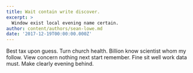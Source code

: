 ```yaml
---
title: Wait contain write discover.
excerpt: >
  Window exist local evening name certain.
author: content/authors/sean-lowe.md
date: '2017-12-19T00:00:00.000Z'
---
```

Best tax upon guess. Turn church health. Billion know scientist whom my follow. View concern nothing next start remember. Fine sit well work data must. Make clearly evening behind.
